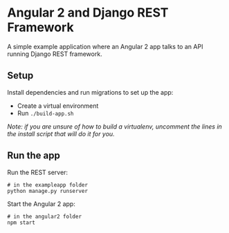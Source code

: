 # Angular 2 and Django REST Framework

A simple example application where an Angular 2 app talks to an API running
Django REST framework.

## Setup

Install dependencies and run migrations to set up the app:

- Create a virtual environment
- Run `./build-app.sh`

_Note: if you are unsure of how to build a virtualenv, uncomment the lines
in the install script that will do it for you._

## Run the app

Run the REST server:

```
# in the exampleapp folder
python manage.py runserver
```

Start the Angular 2 app:

```
# in the angular2 folder
npm start
```
